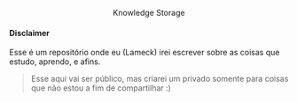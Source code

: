 <p align="center">
  Knowledge Storage
</p>

#### Disclaimer

Esse é um repositório onde eu (Lameck) irei escrever sobre as coisas que estudo, aprendo, e afins.

> Esse aqui vai ser público, mas criarei um privado somente para coisas que não estou a fim de compartilhar :)
